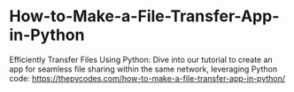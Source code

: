 # How-to-Make-a-File-Transfer-App-in-Python
Efficiently Transfer Files Using Python: Dive into our tutorial to create an app for seamless file sharing within the same network, leveraging Python code:
https://thepycodes.com/how-to-make-a-file-transfer-app-in-python/
